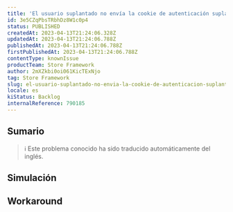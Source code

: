 ```yaml
---
title: 'El usuario suplantado no envía la cookie de autenticación suplantada en algunas llamadas'
id: 3e5CZqPbsTRbhDz8W1c0p4
status: PUBLISHED
createdAt: 2023-04-13T21:24:06.328Z
updatedAt: 2023-04-13T21:24:06.788Z
publishedAt: 2023-04-13T21:24:06.788Z
firstPublishedAt: 2023-04-13T21:24:06.788Z
contentType: knownIssue
productTeam: Store Framework
author: 2mXZkbi0oi061KicTExNjo
tag: Store Framework
slug: el-usuario-suplantado-no-envia-la-cookie-de-autenticacion-suplantada-en-algunas-llamadas
locale: es
kiStatus: Backlog
internalReference: 790185
---
```


## Sumario

>ℹ️ Este problema conocido ha sido traducido automáticamente del inglés.



## Simulación



## Workaround



